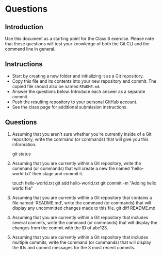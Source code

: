 # Questions

## Introduction
Use this document as a starting point for the Class 6 exercise. Please note that these questions will test your knowledge of both the Git CLI and the command line in general.

## Instructions
- Start by creating a new folder and initializing it as a Git repository.
- Copy this file and its contents into your new repository and commit. The copied file should also be named `README.md`.
- Answer the questions below. Introduce each answer as a separate commit.
- Push the resulting repository to your personal GitHub account.
- See the class page for additional submission instructions.

## Questions
1. Assuming that you aren't sure whether you're currently inside of a Git repository, write the command (or commands) that will give you this information.

    git status 

2. Assuming that you are currently within a Git repository, write the command (or commands) that will create a new file named 'hello-world.txt' then stage and commit it.

    touch hello-world.txt
    git add hello-world.txt
    git commit -m "Adding hello world file"

3. Assuming that you are currently within a Git repository that contains a file named 'README.md', write the command (or commands) that will display any uncommitted changes made to this file.
git diff README.md

4. Assuming that you are currently within a Git repository that includes several commits, write the command (or commands) that will display the changes from the commit with the ID of abc123.
<your-answer-here>

5. Assuming that you are currently within a Git repository that includes multiple commits, write the command (or commands) that will display the IDs and commit messages for the 3 most recent commits.
<your-answer-here>